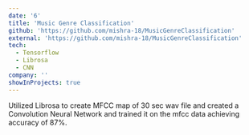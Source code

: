 ```yaml
---
date: '6'
title: 'Music Genre Classification'
github: 'https://github.com/mishra-18/MusicGenreClassification'
external: 'https://github.com/mishra-18/MusicGenreClassification'
tech:
  - Tensorflow
  - Librosa
  - CNN
company: ''
showInProjects: true
---
```


Utilized Librosa to create MFCC map of 30 sec wav file and created a Convolution Neural Network and trained it on the mfcc data achieving accuracy of 87%.
